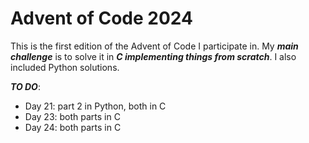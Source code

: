 # Advent of Code 2024
This is the first edition of the Advent of Code I participate in. My ***main challenge*** is to solve it in ***C implementing things from scratch***. I also included Python solutions.

***TO DO***:
- Day 21: part 2 in Python, both in C
- Day 23: both parts in C
- Day 24: both parts in C
